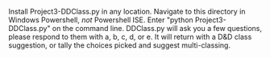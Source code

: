 Install Project3-DDClass.py in any location. Navigate to this directory in Windows Powershell, *not* Powershell ISE.
Enter "python Project3-DDClass.py" on the command line.
DDClass.py will ask you a few questions, please respond to them with a, b, c, d, or e.
It will return with a D&D class suggestion, or tally the choices picked and suggest multi-classing.